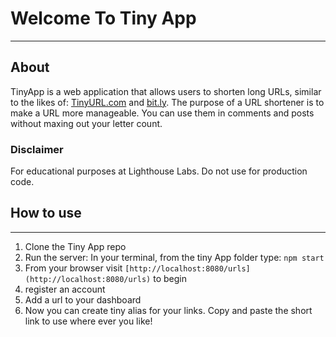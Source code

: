 # Welcome To Tiny App

---

## About

TinyApp is a web application that allows users to shorten long URLs, similar to the likes of: [TinyURL.com](http://tinyurl.com/) and [bit.ly](http://bit.ly/). The purpose of a URL shortener is to make a URL more manageable. You can use them in comments and posts without maxing out your letter count.

### Disclaimer

For educational purposes at Lighthouse Labs. Do not use for production code.

## How to use

---

1. Clone the Tiny App repo
2. Run the server: In your terminal, from the tiny App folder type: `npm start`
3. From your browser visit `[http://localhost:8080/urls](http://localhost:8080/urls)` to begin
4. register an account
5. Add a url to your dashboard
6. Now you can create tiny alias for your links. Copy and paste the short link to use where ever you like!
